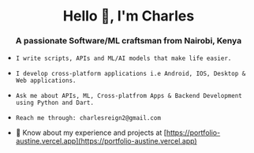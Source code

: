 <h1 align="center">Hello 👋, I'm Charles </h1>
<h3 align="center">A passionate Software/ML craftsman from Nairobi, Kenya</h3>

- ```
  I write scripts, APIs and ML/AI models that make life easier.
  ```
  
- ```
  I develop cross-platform applications i.e Android, IOS, Desktop & Web applications.
  ```
  
- ```
  Ask me about APIs, ML, Cross-platfrom Apps & Backend Development using Python and Dart.
  ```
  
- ```
  Reach me through: charlesreign2@gmail.com
  ```
  
- 📄 Know about my experience and projects at [https://portfolio-austine.vercel.app](https://portfolio-austine.vercel.app)
